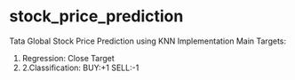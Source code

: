 # stock_price_prediction
Tata Global Stock Price Prediction using KNN Implementation
Main Targets:
1. Regression:
   Close Target
3. 2.Classification:
   BUY:+1
   SELL:-1
